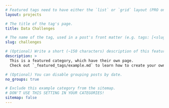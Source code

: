 ```yaml
---
# Featured tags need to have either the `list` or `grid` layout (PRO only).
layout: projects

# The title of the tag's page.
title: Data Challenges

# The name of the tag, used in a post's front matter (e.g. tags: [<slug>]).
slug: challenges

# (Optional) Write a short (~150 characters) description of this featured tag.
description: >
  This is a featured category, which have their own page.
  Check out `_featured_tags/example.md` to learn how to create your own.

# (Optional) You can disable grouping posts by date.
no_groups: true

# Exclude this example category from the sitemap.
# DON'T USE THIS SETTING IN YOUR CATEGORIES!
sitemap: false
---
```

